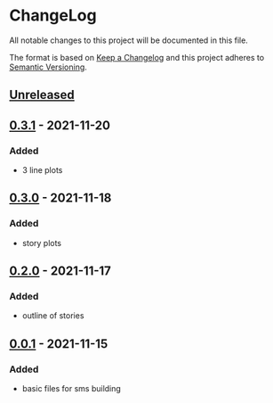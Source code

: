 # ChangeLog
All notable changes to this project will be documented in this file.

The format is based on [Keep a Changelog](http://keepachangelog.com/en/1.0.0/)
and this project adheres to [Semantic Versioning](http://semver.org/spec/v2.0.0.html).

## [Unreleased]

## [0.3.1] - 2021-11-20
### Added
- 3 line plots

## [0.3.0] - 2021-11-18
### Added
- story plots

## [0.2.0] - 2021-11-17
### Added
- outline of stories

## [0.0.1] - 2021-11-15
### Added
- basic files for sms building

[Unreleased]: https://github.com/NovelBox/<repo>/compare/v0.3.1...HEAD
[0.3.1]: https://github.com/NovelBox/<repo>/releases/v0.3.1
[0.3.0]: https://github.com/NovelBox/<repo>/releases/v0.3.0
[0.2.0]: https://github.com/NovelBox/<repo>/releases/v0.2.0
[0.0.1]: https://github.com/NovelBox/<repo>/releases/v0.0.1
